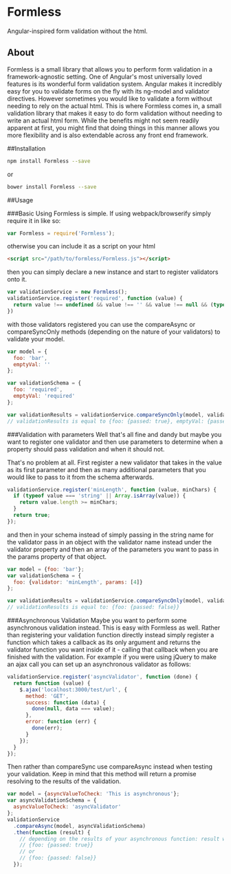 # Formless
Angular-inspired form validation without the html.

## About
Formless is a small library that allows you to perform form validation in a framework-agnostic setting.  One of Angular's most universally loved features is its wonderful form validation system.  Angular makes it incredibly easy for you to validate forms on the fly with its ng-model and validator directives.  However sometimes you would like to validate a form without needing to rely on the actual html.  This is where Formless comes in, a small validation library that makes it easy to do form validation without needing to write an actual html form.  While the benefits might not seem readily apparent at first, you might find that doing things in this manner allows you more flexibility and is also extendable across any front end framework.   

##Installation
```sh
npm install Formless --save
```
or
```sh
bower install Formless --save
```

##Usage

###Basic
Using Formless is simple.  If using webpack/browserify simply require it in like so:
```js
var Formless = require('Formless');
```
otherwise you can include it as a script on your html
```html
<script src="/path/to/formless/Formless.js"></script>
```

then you can simply declare a new instance and start to register validators onto it.
```js
var validationService = new Formless();
validationService.register('required', function (value) {
  return value !== undefined && value !== '' && value !== null && (typeof value !== 'number' || !isNaN(value));
})
```

with those validators registered you can use the compareAsync or compareSyncOnly methods (depending on the nature of your validators) to validate your model.

```js
var model = {
  foo: 'bar', 
  emptyVal: ''
};

var validationSchema = {
  foo: 'required', 
  emptyVal: 'required'
};

var validationResults = validationService.compareSyncOnly(model, validationSchema);
// validationResults is equal to {foo: {passed: true}, emptyVal: {passed: false}}
```

###Validation with parameters
Well that's all fine and dandy but maybe you want to register one validator and then use parameters to determine when a property should pass validation and when it should not.

That's no problem at all.  First register a new validator that takes in the value as its first parameter and then as many additional parameters that you would like to pass to it from the schema afterwards.
```js
validationService.register('minLength', function (value, minChars) {
  if (typeof value === 'string' || Array.isArray(value)) {
    return value.length >= minChars;
  }
  return true;
});
```
and then in your schema instead of simply passing in the string name for the validator pass in an object with the validator name instead under the validator property and then an array of the parameters you want to pass in the params property of that object.
```js
var model = {foo: 'bar'};
var validationSchema = {
  foo: {validator: 'minLength', params: [4]}
};

var validationResults = validationService.compareSyncOnly(model, validationSchema);
// validationResults is equal to: {foo: {passed: false}}
```

###Asynchronous Validation
Maybe you want to perform some asynchronous validation instead. This is easy with Formless as well.  Rather than registering your validation function directly instead simply register a function which takes a callback as its only argument and returns the validator function you want inside of it - calling that callback when you are finished with the validation.  For example if you were using jQuery to make an ajax call you can set up an asynchronous validator as follows:
```js
validationService.register('asyncValidator', function (done) {
  return function (value) {
    $.ajax('localhost:3000/test/url', {
      method: 'GET',
      success: function (data) {
        done(null, data === value);
      },
      error: function (err) {
        done(err);
      }
    });
  }
});
```
Then rather than compareSync use compareAsync instead when testing your validation.  Keep in mind that this method will return a promise resolving to the results of the validation.
```js
var model = {asyncValueToCheck: 'This is asynchronous'};
var asyncValidationSchema = {
  asyncValueToCheck: 'asyncValidator'
};
validationService
  .compareAsync(model, asyncValidationSchema)
  .then(function (result) {
    // depending on the results of your asynchronous function: result will either be 
    // {foo: {passed: true}} 
    // or
    // {foo: {passed: false}}
  });
```
